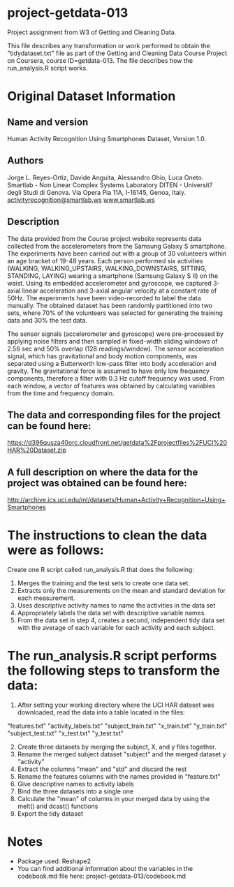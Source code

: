 # project-getdata-013
Project assignment  from W3 of Getting and Cleaning Data. 

This file describes any transformation or work performed to obtain
the "tidydataset.txt" file as part of the Getting and Cleaning Data Course 
Project on Coursera, course ID=getdata-013. The file describes how the run_analysis.R 
script works.


# Original Dataset Information #

## Name and version
Human Activity Recognition Using Smartphones Dataset, Version 1.0.

## Authors 
Jorge L. Reyes-Ortiz, Davide Anguita, Alessandro Ghio, Luca Oneto.
Smartlab - Non Linear Complex Systems Laboratory
DITEN - Universit? degli Studi di Genova.
Via Opera Pia 11A, I-16145, Genoa, Italy.
activityrecognition@smartlab.ws
www.smartlab.ws

## Description 
The data provided from the Course project website represents data collected
from the accelerometers from the Samsung Galaxy S smartphone.
The experiments have been carried out with a group of 30 volunteers within an age 
bracket of 19-48 years. Each person performed six activities (WALKING, 
WALKING_UPSTAIRS, WALKING_DOWNSTAIRS, SITTING, STANDING, LAYING) wearing a 
smartphone (Samsung Galaxy S II) on the waist. Using its embedded accelerometer 
and gyroscope, we captured 3-axial linear acceleration and 3-axial angular 
velocity at a constant rate of 50Hz. The experiments have been video-recorded 
to label the data manually. The obtained dataset has been randomly partitioned 
into two sets, where 70% of the volunteers was selected for generating the 
training data and 30% the test data. 

The sensor signals (accelerometer and gyroscope) were pre-processed by applying 
noise filters and then sampled in fixed-width sliding windows of 2.56 sec and 
50% overlap (128 readings/window). The sensor acceleration signal, which has 
gravitational and body motion components, was separated using a Butterworth 
low-pass filter into body acceleration and gravity. The gravitational force 
is assumed to have only low frequency components, therefore a filter with 
0.3 Hz cutoff frequency was used. From each window, a vector of features was 
obtained by calculating variables from the time and frequency domain. 

## The data and corresponding files for the project can be found here:
https://d396qusza40orc.cloudfront.net/getdata%2Fprojectfiles%2FUCI%20HAR%20Dataset.zip 

## A full description on where the data for the project was obtained can be found here: 
http://archive.ics.uci.edu/ml/datasets/Human+Activity+Recognition+Using+Smartphones


# The instructions to clean the data were as follows: 
Create one R script called run_analysis.R that does the following:
1. Merges the training and the test sets to create one data set.
2. Extracts only the measurements on the mean and standard deviation for 
each measurement. 
3. Uses descriptive activity names to name the activities in the data set
4. Appropriately labels the data set with descriptive variable names. 
5. From the data set in step 4, creates a second, independent tidy data set 
with the average of each variable for each activity and each subject.


# The run_analysis.R script performs the following steps to transform the data: 

1. After setting your working directory where the UCI HAR dataset was downloaded,
read the data into a table located in the files:
        
"features.txt"
"activity_labels.txt"
"subject_train.txt"
"x_train.txt"
"y_train.txt"
"subject_test.txt"
"x_test.txt"
"y_test.txt"

2. Create three datasets by merging the subject, X, and y files together.
3. Rename the merged subject dataset "subject" and the merged dataset y "activity"
4. Extract the columns "mean" and "std" and discard the rest
5. Rename the features columns with the names provided in "feature.txt"
6. Give descriptive names to activity labels
7. Bind the three datasets into a single one
8. Calculate the "mean" of columns in your merged data by using the melt() and 
dcast() functions
9. Export the tidy dataset

# Notes 
- Package used: Reshape2
- You can find additional information about the variables in the codebook.md file here: project-getdata-013/codebook.md
